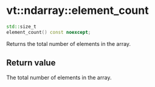 vt::ndarray::element_count
==========================

```c++
std::size_t
element_count() const noexcept;
```

Returns the total number of elements in the array.

Return value
------------

The total number of elements in the array.
